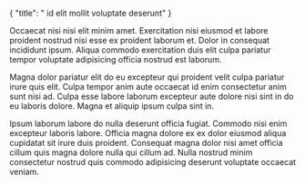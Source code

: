 {
  "title": " id elit mollit voluptate deserunt"
}

Occaecat nisi nisi elit minim amet. Exercitation nisi eiusmod et labore proident nostrud nisi esse ex proident laborum et. Dolor in consequat incididunt ipsum. Aliqua commodo exercitation duis elit culpa pariatur tempor voluptate adipisicing officia nostrud est laborum.

Magna dolor pariatur elit do eu excepteur qui proident velit culpa pariatur irure quis elit. Culpa tempor anim aute occaecat id enim consectetur anim sunt nisi ad. Culpa esse labore laborum excepteur aute dolore nisi sint in do eu laboris dolore. Magna et aliquip ipsum culpa sint in.

Ipsum laborum labore do nulla deserunt officia fugiat. Commodo nisi enim excepteur laboris labore. Officia magna dolore ex ex dolor eiusmod aliqua cupidatat sit irure duis proident. Consequat magna dolor nisi amet officia cillum quis magna dolore nulla qui cillum ad. Nulla nostrud minim consectetur nostrud quis commodo adipisicing deserunt voluptate occaecat veniam.
